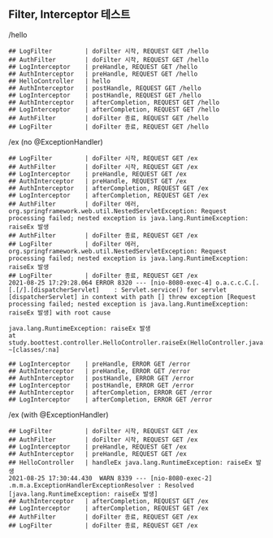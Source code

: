 
## Filter, Interceptor 테스트

/hello

    ## LogFilter         | doFilter 시작, REQUEST GET /hello
    ## AuthFilter        | doFilter 시작, REQUEST GET /hello
    ## LogInterceptor    | preHandle, REQUEST GET /hello
    ## AuthInterceptor   | preHandle, REQUEST GET /hello
    ## HelloController   | hello
    ## AuthInterceptor   | postHandle, REQUEST GET /hello
    ## LogInterceptor    | postHandle, REQUEST GET /hello
    ## AuthInterceptor   | afterCompletion, REQUEST GET /hello
    ## LogInterceptor    | afterCompletion, REQUEST GET /hello
    ## AuthFilter        | doFilter 종료, REQUEST GET /hello
    ## LogFilter         | doFilter 종료, REQUEST GET /hello

/ex (no @ExceptionHandler)

    ## LogFilter         | doFilter 시작, REQUEST GET /ex
    ## AuthFilter        | doFilter 시작, REQUEST GET /ex
    ## LogInterceptor    | preHandle, REQUEST GET /ex
    ## AuthInterceptor   | preHandle, REQUEST GET /ex
    ## AuthInterceptor   | afterCompletion, REQUEST GET /ex
    ## LogInterceptor    | afterCompletion, REQUEST GET /ex
    ## AuthFilter        | doFilter 에러, org.springframework.web.util.NestedServletException: Request processing failed; nested exception is java.lang.RuntimeException: raiseEx 발생
    ## AuthFilter        | doFilter 종료, REQUEST GET /ex
    ## LogFilter         | doFilter 에러, org.springframework.web.util.NestedServletException: Request processing failed; nested exception is java.lang.RuntimeException: raiseEx 발생
    ## LogFilter         | doFilter 종료, REQUEST GET /ex
    2021-08-25 17:29:28.064 ERROR 8320 --- [nio-8080-exec-4] o.a.c.c.C.[.[.[/].[dispatcherServlet]    : Servlet.service() for servlet [dispatcherServlet] in context with path [] threw exception [Request processing failed; nested exception is java.lang.RuntimeException: raiseEx 발생] with root cause
    
    java.lang.RuntimeException: raiseEx 발생
    at study.boottest.controller.HelloController.raiseEx(HelloController.java:22) ~[classes/:na]
    
    ## LogInterceptor    | preHandle, ERROR GET /error
    ## AuthInterceptor   | preHandle, ERROR GET /error
    ## AuthInterceptor   | postHandle, ERROR GET /error
    ## LogInterceptor    | postHandle, ERROR GET /error
    ## AuthInterceptor   | afterCompletion, ERROR GET /error
    ## LogInterceptor    | afterCompletion, ERROR GET /error


/ex (with @ExceptionHandler)

    ## LogFilter         | doFilter 시작, REQUEST GET /ex
    ## AuthFilter        | doFilter 시작, REQUEST GET /ex
    ## LogInterceptor    | preHandle, REQUEST GET /ex
    ## AuthInterceptor   | preHandle, REQUEST GET /ex
    ## HelloController   | handleEx java.lang.RuntimeException: raiseEx 발생
    2021-08-25 17:30:44.430  WARN 8339 --- [nio-8080-exec-2] .m.m.a.ExceptionHandlerExceptionResolver : Resolved [java.lang.RuntimeException: raiseEx 발생]
    ## AuthInterceptor   | afterCompletion, REQUEST GET /ex
    ## LogInterceptor    | afterCompletion, REQUEST GET /ex
    ## AuthFilter        | doFilter 종료, REQUEST GET /ex
    ## LogFilter         | doFilter 종료, REQUEST GET /ex
